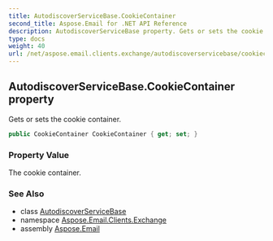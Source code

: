 ```yaml
---
title: AutodiscoverServiceBase.CookieContainer
second_title: Aspose.Email for .NET API Reference
description: AutodiscoverServiceBase property. Gets or sets the cookie container
type: docs
weight: 40
url: /net/aspose.email.clients.exchange/autodiscoverservicebase/cookiecontainer/
---
```

## AutodiscoverServiceBase.CookieContainer property

Gets or sets the cookie container.

```csharp
public CookieContainer CookieContainer { get; set; }
```

### Property Value

The cookie container.

### See Also

* class [AutodiscoverServiceBase](../)
* namespace [Aspose.Email.Clients.Exchange](../../autodiscoverservicebase/)
* assembly [Aspose.Email](../../../)


